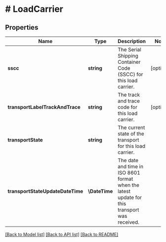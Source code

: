 # # LoadCarrier

## Properties

Name | Type | Description | Notes
------------ | ------------- | ------------- | -------------
**sscc** | **string** | The Serial Shipping Container Code (SSCC) for this load carrier. | [optional]
**transportLabelTrackAndTrace** | **string** | The track and trace code for this load carrier. | [optional]
**transportState** | **string** | The current state of the transport for this load carrier. |
**transportStateUpdateDateTime** | **\DateTime** | The date and time in ISO 8601 format when the latest update for this transport was received. |

[[Back to Model list]](../../README.md#models) [[Back to API list]](../../README.md#endpoints) [[Back to README]](../../README.md)
